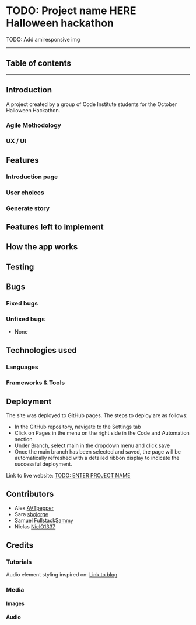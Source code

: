 # TODO: Project name HERE<br>Halloween hackathon

TODO: Add amiresponsive img

<hr>

## Table of contents




<hr>

## Introduction


A project created by a group of Code Institute students for the October Halloween Hackathon.

### Agile Methodology

### UX / UI




## Features




### Introduction page

### User choices

### Generate story


## Features left to implement




## How the app works

## Testing

## Bugs

### Fixed bugs


### Unfixed bugs
- None


## Technologies used

### Languages

### Frameworks & Tools

## Deployment

The site was deployed to GitHub pages. The steps to deploy are as follows:
- In the GitHub repository, navigate to the Settings tab
- Click on Pages in the menu on the right side in the Code and Automation section
- Under Branch, select main in the dropdown menu and click save
- Once the main branch has been selected and saved, the page will be automatically refreshed with a detailed ribbon display to indicate the successful deployment.

Link to live website: [TODO: ENTER PROJECT NAME](https://avtpepper.github.io/halloween-hackathon/)

## Contributors

- Alex [AVTpepper](https://github.com/AVTpepper)
- Sara [sbojorge](https://github.com/sbojorge)
- Samuel [FullstackSammy](https://github.com/FullstackSammy)
- Niclas [NiclO1337](https://github.com/NiclO1337)

## Credits

### Tutorials

Audio element styling inspired on: [Link to blog](https://blog.shahednasser.com/how-to-style-an-audio-element/) 

### Media

#### Images


#### Audio